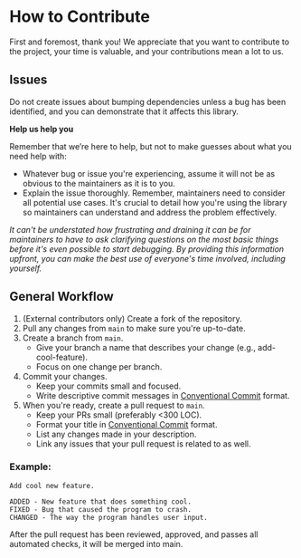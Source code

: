 # How to Contribute

First and foremost, thank you! We appreciate that you want to contribute to the project, your time is
valuable, and your contributions mean a lot to us.

## Issues

Do not create issues about bumping dependencies unless a bug has been identified, and you can demonstrate that it
affects this library.

**Help us help you**

Remember that we’re here to help, but not to make guesses about what you need help with:

- Whatever bug or issue you're experiencing, assume it will not be as obvious to the maintainers as it is to you.
- Explain the issue thoroughly. Remember, maintainers need to consider all potential use cases. It's crucial to
  detail how you're using the library so maintainers can understand and address the problem effectively.

_It can't be understated how frustrating and draining it can be for maintainers to have to ask clarifying questions on
the most basic things before it's even possible to start debugging. By providing this information upfront, you can
make the best use of everyone's time involved, including yourself._

## General Workflow

1. (External contributors only) Create a fork of the repository.
2. Pull any changes from `main` to make sure you're up-to-date.
3. Create a branch from `main`.
    * Give your branch a name that describes your change (e.g., add-cool-feature).
    * Focus on one change per branch.
4. Commit your changes.
    * Keep your commits small and focused.
    * Write descriptive commit messages in [Conventional Commit](https://www.conventionalcommits.org/en/v1.0.0/) format.
5. When you're ready, create a pull request to `main`.
    * Keep your PRs small (preferably <300 LOC).
    * Format your title in [Conventional Commit](https://www.conventionalcommits.org/en/v1.0.0/) format.
    * List any changes made in your description.
    * Link any issues that your pull request is related to as well.

### Example:

```text
Add cool new feature.

ADDED - New feature that does something cool.
FIXED - Bug that caused the program to crash.
CHANGED - The way the program handles user input.
```

After the pull request has been reviewed, approved, and passes all automated checks, it will be merged into main.
